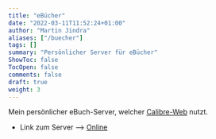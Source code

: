 ```yaml
---
title: "eBücher"
date: "2022-03-11T11:52:24+01:00"
author: "Martin Jindra"
aliases: ["/buecher"]
tags: []
summary: "Persönlicher Server für eBücher"
ShowToc: false
TocOpen: false
comments: false
draft: true
weight: 3
---
```


Mein persönlicher eBuch-Server, welcher [Calibre-Web](https://github.com/janeczku/calibre-web) nutzt.

+ Link zum Server --> [Online](https://book.mjindra.eu)

